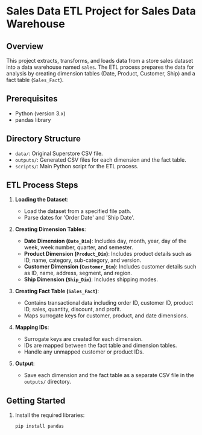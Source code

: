 # Sales Data ETL Project for Sales Data Warehouse

## Overview
This project extracts, transforms, and loads data from a store sales dataset into a data warehouse named `sales`. The ETL process prepares the data for analysis by creating dimension tables (Date, Product, Customer, Ship) and a fact table (`Sales_Fact`).

## Prerequisites
- Python (version 3.x)
- pandas library

## Directory Structure
- `data/`: Original Superstore CSV file.
- `outputs/`: Generated CSV files for each dimension and the fact table.
- `scripts/`: Main Python script for the ETL process.

## ETL Process Steps
1. **Loading the Dataset**:
   - Load the dataset from a specified file path.
   - Parse dates for 'Order Date' and 'Ship Date'.

2. **Creating Dimension Tables**:
   - **Date Dimension (`Date_Dim`)**: Includes day, month, year, day of the week, week number, quarter, and semester.
   - **Product Dimension (`Product_Dim`)**: Includes product details such as ID, name, category, sub-category, and version.
   - **Customer Dimension (`Customer_Dim`)**: Includes customer details such as ID, name, address, segment, and region.
   - **Ship Dimension (`Ship_Dim`)**: Includes shipping modes.

3. **Creating Fact Table (`Sales_Fact`)**:
   - Contains transactional data including order ID, customer ID, product ID, sales, quantity, discount, and profit.
   - Maps surrogate keys for customer, product, and date dimensions.

4. **Mapping IDs**:
   - Surrogate keys are created for each dimension.
   - IDs are mapped between the fact table and dimension tables.
   - Handle any unmapped customer or product IDs.

5. **Output**:
   - Save each dimension and the fact table as a separate CSV file in the `outputs/` directory.

## Getting Started
1. Install the required libraries:
   ```bash
   pip install pandas

